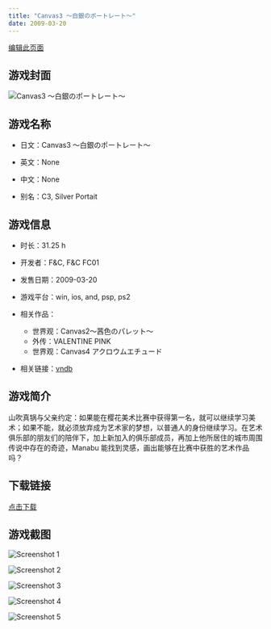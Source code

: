 ```yaml
---
title: "Canvas3 ～白銀のポートレート～"
date: 2009-03-20
---
```

[编辑此页面](https://github.com/ACG-3/ADV3-source/blob/main/source/_posts/games/Canvas3%20%EF%BD%9E%E7%99%BD%E9%8A%80%E3%81%AE%E3%83%9D%E3%83%BC%E3%83%88%E3%83%AC%E3%83%BC%E3%83%88%EF%BD%9E.md)

## 游戏封面

![Canvas3 ～白銀のポートレート～](https%3A//pan.timero.xyz/onedrive/img_lib_001/Canvas3%20%EF%BD%9E%E7%99%BD%E9%8A%80%E3%81%AE%E3%83%9D%E3%83%BC%E3%83%88%E3%83%AC%E3%83%BC%E3%83%88%EF%BD%9E_cover.avif)


## 游戏名称

- 日文：Canvas3 ～白銀のポートレート～
- 英文：None
- 中文：None

- 别名：C3, Silver Portait


## 游戏信息

- 时长：31.25 h
- 开发者：F&C, F&C FC01
- 发售日期：2009-03-20
- 游戏平台：win, ios, and, psp, ps2
- 相关作品：
   - 世界观：Canvas2～茜色のパレット～
   - 外传：VALENTINE PINK
   - 世界观：Canvas4 アクロウムエチュード

- 相关链接：[vndb](https://vndb.org/v968)


## 游戏简介

山吹真锅与父亲约定：如果能在樱花美术比赛中获得第一名，就可以继续学习美术；如果不能，就必须放弃成为艺术家的梦想，以普通人的身份继续学习。在艺术俱乐部的朋友们的陪伴下，加上新加入的俱乐部成员，再加上他所居住的城市周围传说中存在的奇迹，Manabu 能找到灵感，画出能够在比赛中获胜的艺术作品吗？


## 下载链接

[点击下载](https://pan.timero.xyz/onedrive/adv_lib_001/Canvas3%20%EF%BD%9E%E7%99%BD%E9%8A%80%E3%81%AE%E3%83%9D%E3%83%BC%E3%83%88%E3%83%AC%E3%83%BC%E3%83%88%EF%BD%9E)


## 游戏截图


![Screenshot 1](https%3A//pan.timero.xyz/onedrive/img_lib_001/Canvas3%20%EF%BD%9E%E7%99%BD%E9%8A%80%E3%81%AE%E3%83%9D%E3%83%BC%E3%83%88%E3%83%AC%E3%83%BC%E3%83%88%EF%BD%9E_Screenshot_1.avif)

![Screenshot 2](https%3A//pan.timero.xyz/onedrive/img_lib_001/Canvas3%20%EF%BD%9E%E7%99%BD%E9%8A%80%E3%81%AE%E3%83%9D%E3%83%BC%E3%83%88%E3%83%AC%E3%83%BC%E3%83%88%EF%BD%9E_Screenshot_2.avif)

![Screenshot 3](https%3A//pan.timero.xyz/onedrive/img_lib_001/Canvas3%20%EF%BD%9E%E7%99%BD%E9%8A%80%E3%81%AE%E3%83%9D%E3%83%BC%E3%83%88%E3%83%AC%E3%83%BC%E3%83%88%EF%BD%9E_Screenshot_3.avif)

![Screenshot 4](https%3A//pan.timero.xyz/onedrive/img_lib_001/Canvas3%20%EF%BD%9E%E7%99%BD%E9%8A%80%E3%81%AE%E3%83%9D%E3%83%BC%E3%83%88%E3%83%AC%E3%83%BC%E3%83%88%EF%BD%9E_Screenshot_4.avif)

![Screenshot 5](https%3A//pan.timero.xyz/onedrive/img_lib_001/Canvas3%20%EF%BD%9E%E7%99%BD%E9%8A%80%E3%81%AE%E3%83%9D%E3%83%BC%E3%83%88%E3%83%AC%E3%83%BC%E3%83%88%EF%BD%9E_Screenshot_5.avif)

